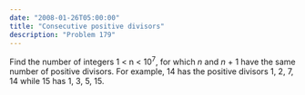 ```yaml
---
date: "2008-01-26T05:00:00"
title: "Consecutive positive divisors"
description: "Problem 179"
---
```


<p>Find the number of integers 1 &lt; n &lt; 10<sup>7</sup>, for which <var>n</var> and <var>n</var> + 1 have the same number of positive divisors. For example, 14 has the positive divisors 1, 2, 7, 14 while 15 has 1, 3, 5, 15.</p>

